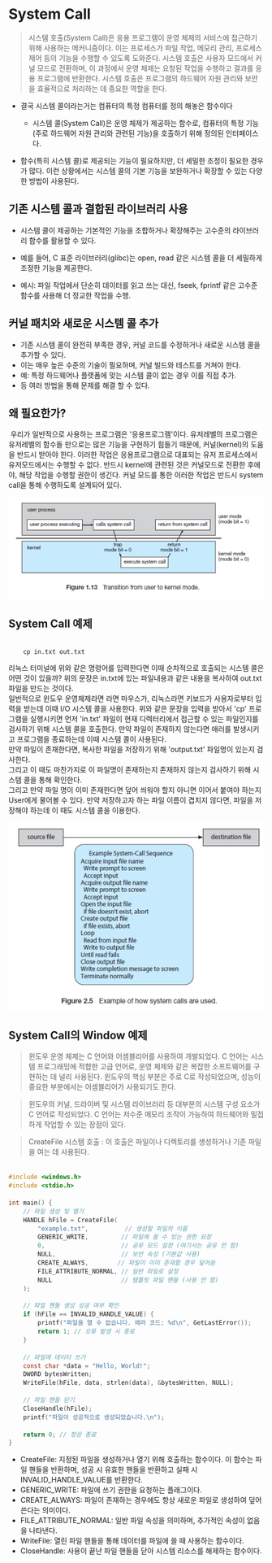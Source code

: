 # System Call

> 시스템 호출(System Call)은 응용 프로그램이 운영 체제의 서비스에 접근하기 위해 사용하는 메커니즘이다. 이는 프로세스가 파일 작업, 메모리 관리, 프로세스 제어 등의 기능을 수행할 수 있도록 도와준다. 시스템 호출은 사용자 모드에서 커널 모드로 전환하며, 이 과정에서 운영 체제는 요청된 작업을 수행하고 결과를 응용 프로그램에 반환한다. 시스템 호출은 프로그램의 하드웨어 자원 관리와 보안을 효율적으로 처리하는 데 중요한 역할을 한다.

- 결국 시스템 콜이라는거는 컴퓨터의 특정 컴퓨터를 정의 해놓은 함수이다
    - 시스템 콜(System Call)은 운영 체제가 제공하는 함수로, 컴퓨터의 특정 기능(주로 하드웨어 자원 관리와 관련된 기능)을 호출하기 위해 정의된 인터페이스다.

- 함수(특히 시스템 콜)로 제공되는 기능이 필요하지만, 더 세밀한 조정이 필요한 경우가 많다. 이런 상황에서는 시스템 콜의 기본 기능을 보완하거나 확장할 수 있는 다양한 방법이 사용된다.

## 기존 시스템 콜과 결합된 라이브러리 사용
- 시스템 콜이 제공하는 기본적인 기능을 조합하거나 확장해주는 고수준의 라이브러리 함수를 활용할 수 있다.

- 예를 들어, C 표준 라이브러리(glibc)는 open, read 같은 시스템 콜을 더 세밀하게 조정한 기능을 제공한다.
- 예시: 파일 작업에서 단순히 데이터를 읽고 쓰는 대신, fseek, fprintf 같은 고수준 함수를 사용해 더 정교한 작업을 수행.
## 커널 패치와 새로운 시스템 콜 추가
- 기존 시스템 콜이 완전히 부족한 경우, 커널 코드를 수정하거나 새로운 시스템 콜을 추가할 수 있다.
- 이는 매우 높은 수준의 기술이 필요하며, 커널 빌드와 테스트를 거쳐야 한다.
- 예: 특정 하드웨어나 플랫폼에 맞는 시스템 콜이 없는 경우 이를 직접 추가.
- 등 여러 방법을 통해 문제를 해결 할 수 있다.


## 왜 필요한가?

 우리가 일반적으로 사용하는 프로그램은 '응용프로그램'이다. 유저레벨의 프로그램은 유저레벨의 함수들 만으로는 많은 기능을 구현하기 힘들기 때문에, 커널(kernel)의 도움을 반드시 받아야 한다. 이러한 작업은 응용프로그램으로 대표되는 유저 프로세스에서 유저모드에서는 수행할 수 없다. 반드시 kernel에 관련된 것은 커널모드로 전환한 후에야, 해당 작업을 수행할 권한이 생긴다. 커널 모드를 통한 이러한 작업은 반드시 system call을 통해 수행하도록 설계되어 있다.

![SystemCall1](images/SystemCall1.png)

## System Call 예제

```linux

    cp in.txt out.txt

```

리눅스 터미널에 위와 같은 명령어를 입력한다면 이때 순차적으로 호출되는 시스템 콜은 어떤 것이 있을까? 위의 문장은 in.txt에 있는 파일내용과 같은 내용을 복사하여 out.txt 파일을 만드는 것이다.<br>
일반적으로 윈도우 운영체제라면 라면 마우스가, 리눅스라면 키보드가 사용자로부터 입력을 받는데 이때 I/O 시스템 콜을 사용한다. 위와 같은 문장을 입력을 받아서 'cp' 프로그램을 실행시키면 먼저 'in.txt' 파일이 현재 디렉터리에서 접근할 수 있는 파일인지를 검사하기 위해 시스템 콜을 호출한다. 만약 파일이 존재하지 않는다면 애러를 발생시키고 프로그램을 종료하는데 이때 시스템 콜이 사용된다. <br>만약 파일이 존재한다면, 복사한 파일을 저장하기 위해 'output.txt' 파일명이 있는지 검사한다. <br>그리고 이 때도 마찬가지로 이 파일명이 존재하는지 존재하지 않는지 검사하기 위해 시스템 콜을 통해 확인한다.<br> 그리고 만약 파일 명이 이미 존재한다면 덮어 씌워야 할지 아니면 이어서 붙여야 하는지 User에게 물어볼 수 있다. 만약 저장하고자 하는 파일 이름이 겹치지 않다면, 파일을 저장해야 하는데 이 때도 시스템 콜을 이용한다.

![SystemCall2](images/SystemCall2.png)

## System Call의 Window 예제

> 윈도우 운영 체제는 C 언어와 어셈블리어를 사용하여 개발되었다. C 언어는 시스템 프로그래밍에 적합한 고급 언어로, 운영 체제와 같은 복잡한 소프트웨어를 구현하는 데 널리 사용된다. 윈도우의 핵심 부분은 주로 C로 작성되었으며, 성능이 중요한 부분에서는 어셈블리어가 사용되기도 한다.

> 윈도우의 커널, 드라이버 및 시스템 라이브러리 등 대부분의 시스템 구성 요소가 C 언어로 작성되었다. C 언어는 저수준 메모리 조작이 가능하여 하드웨어와 밀접하게 작업할 수 있는 장점이 있다.

> CreateFile 시스템 호출 : 이 호출은 파일이나 디렉토리를 생성하거나 기존 파일을 여는 데 사용된다.


``` C

#include <windows.h>
#include <stdio.h>

int main() {
    // 파일 생성 및 열기
    HANDLE hFile = CreateFile(
        "example.txt",          // 생성할 파일의 이름
        GENERIC_WRITE,         // 파일에 쓸 수 있는 권한 요청
        0,                     // 공유 모드 설정 (여기서는 공유 안 함)
        NULL,                  // 보안 속성 (기본값 사용)
        CREATE_ALWAYS,        // 파일이 이미 존재할 경우 덮어씀
        FILE_ATTRIBUTE_NORMAL, // 일반 파일로 설정
        NULL                   // 템플릿 파일 핸들 (사용 안 함)
    );

    // 파일 핸들 생성 성공 여부 확인
    if (hFile == INVALID_HANDLE_VALUE) {
        printf("파일을 열 수 없습니다. 에러 코드: %d\n", GetLastError());
        return 1; // 오류 발생 시 종료
    }

    // 파일에 데이터 쓰기
    const char *data = "Hello, World!";
    DWORD bytesWritten;
    WriteFile(hFile, data, strlen(data), &bytesWritten, NULL);

    // 파일 핸들 닫기
    CloseHandle(hFile);
    printf("파일이 성공적으로 생성되었습니다.\n");

    return 0; // 정상 종료
}

```


- CreateFile: 지정된 파일을 생성하거나 열기 위해 호출하는 함수이다. 이 함수는 파일 핸들을 반환하며, 성공 시 유효한 핸들을 반환하고 실패 시 INVALID_HANDLE_VALUE를 반환한다.
- GENERIC_WRITE: 파일에 쓰기 권한을 요청하는 플래그이다.
- CREATE_ALWAYS: 파일이 존재하는 경우에도 항상 새로운 파일로 생성하여 덮어쓴다는 의미이다.
- FILE_ATTRIBUTE_NORMAL: 일반 파일 속성을 의미하며, 추가적인 속성이 없음을 나타낸다.
- WriteFile: 열린 파일 핸들을 통해 데이터를 파일에 쓸 때 사용하는 함수이다.
- CloseHandle: 사용이 끝난 파일 핸들을 닫아 시스템 리소스를 해제하는 함수이다.

